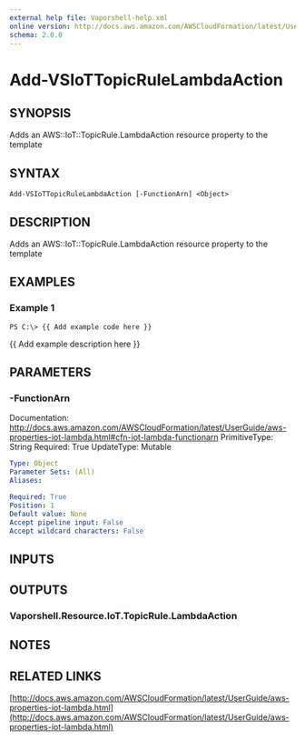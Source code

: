 ```yaml
---
external help file: Vaporshell-help.xml
online version: http://docs.aws.amazon.com/AWSCloudFormation/latest/UserGuide/aws-properties-iot-lambda.html
schema: 2.0.0
---
```


# Add-VSIoTTopicRuleLambdaAction

## SYNOPSIS
Adds an AWS::IoT::TopicRule.LambdaAction resource property to the template

## SYNTAX

```
Add-VSIoTTopicRuleLambdaAction [-FunctionArn] <Object>
```

## DESCRIPTION
Adds an AWS::IoT::TopicRule.LambdaAction resource property to the template

## EXAMPLES

### Example 1
```
PS C:\> {{ Add example code here }}
```

{{ Add example description here }}

## PARAMETERS

### -FunctionArn
Documentation: http://docs.aws.amazon.com/AWSCloudFormation/latest/UserGuide/aws-properties-iot-lambda.html#cfn-iot-lambda-functionarn
PrimitiveType: String
Required: True
UpdateType: Mutable

```yaml
Type: Object
Parameter Sets: (All)
Aliases: 

Required: True
Position: 1
Default value: None
Accept pipeline input: False
Accept wildcard characters: False
```

## INPUTS

## OUTPUTS

### Vaporshell.Resource.IoT.TopicRule.LambdaAction

## NOTES

## RELATED LINKS

[http://docs.aws.amazon.com/AWSCloudFormation/latest/UserGuide/aws-properties-iot-lambda.html](http://docs.aws.amazon.com/AWSCloudFormation/latest/UserGuide/aws-properties-iot-lambda.html)


